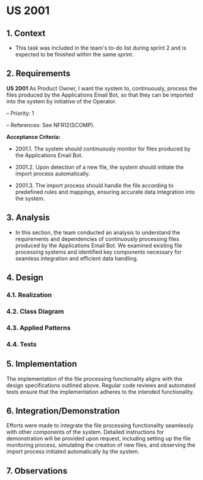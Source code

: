 # US 2001


## 1. Context

* This task was included in the team's to-do list during sprint 2
  and is expected to be finished within the same sprint.

## 2. Requirements

**US 2001** As Product Owner, I want the system to, continuously, process the files produced by the Applications Email Bot, so that they can be imported into the system by initiative of the Operator.

– Priority: 1

– References: See NFR12(SCOMP).

**Acceptance Criteria:**
- 2001.1. The system should continuously monitor for files produced by the Applications Email Bot.

- 2001.2. Upon detection of a new file, the system should initiate the import process automatically.

- 2001.3. The import process should handle the file according to predefined rules and mappings, ensuring accurate data integration into the system.

## 3. Analysis

* In this section, the team conducted an analysis to understand the requirements and dependencies of continuously processing files produced by the Applications Email Bot. We examined existing file processing systems and identified key components necessary for seamless integration and efficient data handling.

## 4. Design

### 4.1. Realization

### 4.2. Class Diagram

### 4.3. Applied Patterns

### 4.4. Tests


## 5. Implementation

   The implementation of the file processing functionality aligns with the design specifications outlined above. Regular code reviews and automated tests ensure that the implementation adheres to the intended functionality.

## 6. Integration/Demonstration

Efforts were made to integrate the file processing functionality seamlessly with other components of the system. Detailed instructions for demonstration will be provided upon request, including setting up the file monitoring process, simulating the creation of new files, and observing the import process initiated automatically by the system.


## 7. Observations

